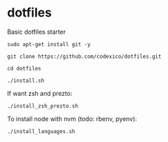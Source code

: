 # dotfiles
Basic dotfiles starter

```
sudo apt-get install git -y
```
```
git clone https://github.com/codexico/dotfiles.git
```

```
cd dotfiles

./install.sh
```

If want zsh and prezto:

```
./install_zsh_prezto.sh
```

To install node with nvm (todo: rbenv, pyenv):

```
./install_languages.sh
```
